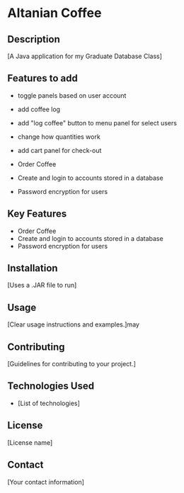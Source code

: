 # Altanian Coffee

## Description

[A Java application for my Graduate Database Class]

## Features to add
* toggle panels based on user account
* add coffee log
* add "log coffee" button to menu panel for select users
* change how quantities work
* add cart panel for check-out

* Order Coffee
* Create and login to accounts stored in a database
* Password encryption for users

## Key Features

* Order Coffee
* Create and login to accounts stored in a database
* Password encryption for users

## Installation

[Uses a .JAR file to run]

## Usage

[Clear usage instructions and examples.]may 

## Contributing

[Guidelines for contributing to your project.]

## Technologies Used

* [List of technologies]

## License

[License name]

## Contact

[Your contact information]
